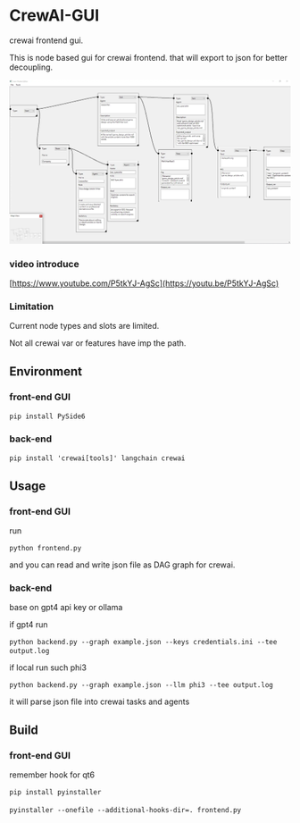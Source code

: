# CrewAI-GUI
crewai frontend gui.

This is node based gui for crewai frontend. that will export to json for better decoupling.

![](./frontend.webp)

### video introduce
[https://www.youtube.com/P5tkYJ-AgSc](https://youtu.be/P5tkYJ-AgSc)

### Limitation

Current node types and slots are limited.

Not all crewai var or features have imp the path.

## Environment

### front-end GUI
```
pip install PySide6
```

### back-end
```
pip install 'crewai[tools]' langchain crewai

```

## Usage

### front-end GUI

run

```
python frontend.py
```
and you can read and write json file as DAG graph for crewai.

### back-end

base on gpt4 api key or ollama

if gpt4 run

```
python backend.py --graph example.json --keys credentials.ini --tee output.log
```

if local run such phi3

```
python backend.py --graph example.json --llm phi3 --tee output.log
```
it will parse json file into crewai tasks and agents


## Build
### front-end GUI
remember hook for qt6
```
pip install pyinstaller

pyinstaller --onefile --additional-hooks-dir=. frontend.py
```
